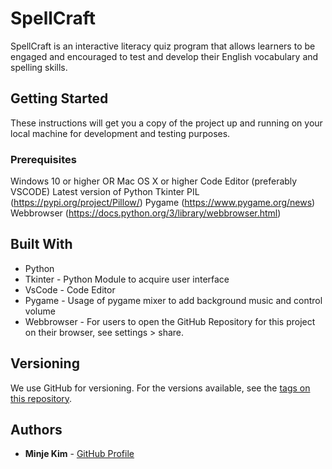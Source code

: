 

# SpellCraft 

SpellCraft is an interactive literacy quiz program
            that allows learners to be engaged and encouraged
            to test and develop their English vocabulary
            and spelling skills.


## Getting Started

These instructions will get you a copy of the project up and running on your local machine for development and testing purposes.

### Prerequisites

Windows 10 or higher OR Mac OS X or higher
Code Editor (preferably VSCODE) 
Latest version of Python
Tkinter
PIL (https://pypi.org/project/Pillow/) 
Pygame (https://www.pygame.org/news)
Webbrowser (https://docs.python.org/3/library/webbrowser.html)


## Built With

* Python 
* Tkinter - Python Module to acquire user interface
* VsCode - Code Editor
* Pygame - Usage of pygame mixer to add background music and control volume
* Webbrowser - For users to open the GitHub Repository for this project on their browser, see settings > share.

## Versioning

We use GitHub for versioning. For the versions available, see the [tags on this repository](link-to-repository-tags).

## Authors

* **Minje Kim** - [GitHub Profile](https://github.com/minjekim12)



